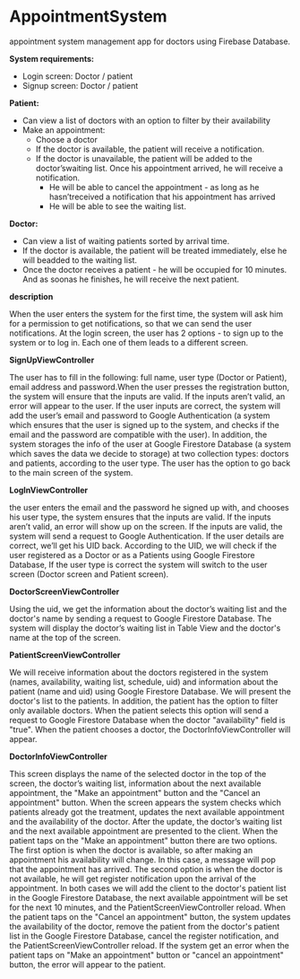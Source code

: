 # AppointmentSystem

appointment system management app for doctors using Firebase Database.

**System requirements:**
* Login screen:  Doctor / patient
* Signup screen: Doctor / patient

**Patient:**
- Can view a list of doctors with an option to filter by their availability
- Make an appointment:
  - Choose a doctor
  - If the doctor is available, the patient will receive a notification.
  - If the doctor is unavailable, the patient will be added to the doctor’swaiting list. Once his appointment arrived, he will receive a notification.
    - He will be able to cancel the appointment - as long as he hasn’treceived a notification that his appointment has arrived
    - He will be able to see the waiting list.

**Doctor:**
- Can view a list of waiting patients sorted by arrival time.
- If the doctor is available, the patient will be treated immediately,  else he will beadded to the waiting list.
- Once the doctor receives a patient - he will be occupied for 10 minutes. And as soonas he finishes, he will receive the next patient.





**description**

When the user enters the system for the first time, the system will ask him for a permission to get notifications, so that we can send the user notifications.
At the login screen, the user has 2 options - to sign up to the system or to log in. Each one of them leads to a different screen.

**SignUpViewController**

The user has to fill in the following: full name, user type (Doctor or Patient), email address and password.When the user presses the registration button, the system will ensure that the inputs are valid. 
If the inputs aren’t valid, an error will appear to the user.
If the user inputs are correct, the system will add the user’s email and password to Google Authentication (a system which ensures that the user is signed up to the system, and checks if the email and the password are compatible with the user). In addition, the system storages the info of the user at Google Firestore Database (a system which saves the data we decide to storage) at two collection types: doctors and patients, according to the user type. The user has the option to go back to the main screen of the system.


**LogInViewController**

the user enters the email and the password he signed up with, and chooses his user type, the system ensures that the inputs are valid. If the inputs aren’t valid, an error will show up on the screen. If the inputs are valid, the system will send a request to Google Authentication. If the user details are correct, we’ll get his UID back. According to the UID, we will check if the user registered as a Doctor or as a Patients using Google Firestore Database, If the user type is correct the system will switch to the user screen (Doctor screen and Patient screen).

**DoctorScreenViewController**

Using the uid, we get the information about the doctor’s waiting list and the doctor's name by sending a request to Google Firestore Database. The system will display the doctor’s waiting list in Table View and the doctor's name at the top of the screen.

**PatientScreenViewController**

We will receive information about the doctors registered in the system (names, availability, waiting list, schedule, uid) and information about the patient (name and uid) using Google Firestore Database. We will present the doctor's list to the patients. In addition, the patient has the option to filter only available doctors. When the patient selects this option will send a request to Google Firestore Database when the doctor "availability" field is "true". When the patient chooses a doctor, the DoctorInfoViewController will appear.

**DoctorInfoViewController**

This screen displays the name of the selected doctor in the top of the screen, the doctor’s waiting list, information about the next available appointment, the "Make an appointment" button and the "Cancel an appointment" button.
When the screen appears the system checks which patients already got the treatment, updates the next available appointment and the availability of the doctor. After the update, the doctor’s waiting list and the next available appointment are presented to the client. 
When the patient taps on the "Make an appointment" button there are two options. The first option is when the doctor is available, so after making an appointment his availability will change. In this case, a message will pop that the appointment has arrived. The second option is when the doctor is not available, he will get register notification upon the arrival of the appointment. In both cases we will add the client to the doctor's patient list in the Google Firestore Database, the next available appointment will be set for the next 10 minutes, and the PatientScreenViewController reload.
When the patient taps on the "Cancel an appointment" button, the system updates the availability of the doctor, remove the patient from the doctor's patient list in the Google Firestore Database, cancel the register notification, and the PatientScreenViewController reload. If the system get an error when the patient taps on "Make an appointment" button or "cancel an appointment" button, the error will appear to the patient.













